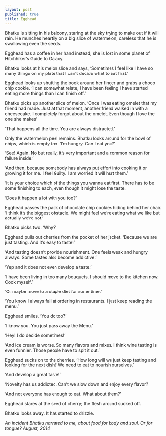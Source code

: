 ```yaml
---
layout: post
published: true
title: Egghead
---
```


Bhatku is sitting in his balcony, staring at the sky trying to make out if it will rain. He munches heartily on a big slice of watermelon, careless that he is swallowing even the seeds.

Egghead has a coffee in her hand instead; she is lost in some planet of Hitchhiker’s Guide to Galaxy.

Bhatku looks at his melon slice and says, ‘Sometimes I feel like I have so many things on my plate that I can’t decide what to eat first.’

Egghead looks up shutting the book around her finger and grabs a choco chip cookie. ‘I can somewhat relate, I have been feeling I have started eating more things than I can finish off.’

Bhatku picks up another slice of melon. ‘Once I was eating omelet that my friend had made. Just at that moment, another friend walked in with a cheesecake. I completely forgot about the omelet. Even though I love the one she makes’

‘That happens all the time. You are always distracted.’

Only the watermelon peel remains. Bhatku looks around for the bowl of chips, which is empty too. ‘I’m hungry. Can I eat you?’

 ‘See! Again. No but really, it’s very important and a common reason for failure inside.’
 
‘And then, because somebody has always put effort into cooking it or growing it for me. I feel Guilty. I am worried it will hurt them.’

‘It is your choice which of the things you wanna eat first. There has to be some finishing to each, even though it might lose the taste.

‘Does it happen a lot with you too?’

Egghead passes the pack of chocolate chip cookies hiding behind her chair. ‘I think it’s the biggest obstacle. We might feel we’re eating what we like but actually we’re not.’

Bhatku picks two. ‘Why?’

Egghead pulls out cherries from the pocket of her jacket. ‘Because we are just tasting. And it’s easy to taste!’

‘And tasting doesn’t provide nourishment. One feels weak and hungry always. Some tastes also become addictive.’

‘Yep and it does not even develop a taste.’ 

‘I have been living in too many bouquets. I should move to the kitchen now. Cook myself.’

‘Or maybe move to a staple diet for some time.’

‘You know I always fail at ordering in restaurants. I just keep reading the menu.’

Egghead smiles. ‘You do too?’

‘I know you. You just pass away the Menu.’

‘Hey! I do decide sometimes!’

‘And ice cream is worse. So many flavors and mixes. I think wine tasting is even funnier. Those people have to spit it out.’

Egghead sucks on to the cherries. ‘How long will we just keep tasting and looking for the next dish? We need to eat to nourish ourselves.’

‘And develop a great taste!’

‘Novelty has us addicted. Can’t we slow down and enjoy every flavor? 

‘And not everyone has enough to eat. What about them?’

Egghead stares at the seed of cherry; the flesh around sucked off.

Bhatku looks away. It has started to drizzle.

_An incident Bhatku narrated to me, about food for body and soul. Or for tongue?_
_August, 2014_

